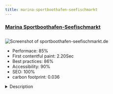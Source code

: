 ```yaml
---
title: marina-sportboothafen-seefischmarkt
---
```


<div style="height: 3rem">
  <a href="https://www.sportboothafen-seefischmarkt.de/"><h3>Marina Sportboothafen-Seefischmarkt</h3></a>
</div>
<img loading="lazy" src="/images/thumbs/sportboothafen-seefischmarkt.de.jpg" alt="Screenshot of sportboothafen-seefischmarkt.de" />
<ul>
  <li>Performace: 85%</li>
  <li>
    First contentful paint:
    2.20Sec
  </li>
  <li>Best practices: 86%</li>
  <li>Accessibility: 90%</li>
  <li>SEO: 100%</li>
  <li>carbon footprint: 0.036</li>
</ul>
<details>
  <summary>Description</summary>
  <p>This is an informational website for a little marina located in the Kiel Fjord at Kiel, better known as "Sailing City".

The site offers information about the port, prices, weatherconditions, the surroundings and more.The site is based on J! 3.9.x.

The template is made with Template Creator CK.

Font awesome is used to illustrate the menu and some contentpages.

The targetgroup (sailors) will mostly view the site on mobile devices - so it was important to achieve a very fast content delivery and being responsive of course.

Using JCH Optimize Pro we got a brilliant result for the PageSpeed Insights</p>
</details>

